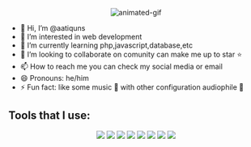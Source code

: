 
<p align="center">
  <img src="/img/study-room.gif" alt="animated-gif" />
</p>

- 👋 Hi, I’m @aatiquns
- 👀 I’m interested in web development
- 🌱 I’m currently learning php,javascript,database,etc
- 💞️ I’m looking to collaborate on comunity can make me up to star ⭐️
- 📫 How to reach me you can check my social media or email
- 😄 Pronouns: he/him
- ⚡ Fun fact: like some music 🎵 with other configuration audiophile 📼

## Tools that I use:
<p align="center" >
    <img src="/img/vscode.svg"  style="width:38px, height:38px"/>
    <img src="/img/html.svg" style="width:38px, height:38px" />
    <img src="/img/css.svg"  style="width:38px, height:38px"/>
    <img src="/img/boostrap.svg"  style="width:38px, height:38px"/>
    <img src="/img/mysql.svg"  style="width:38px, height:38px"/>
    <img src="/img/php.png"  style="width:38px, height:38px"/>
    <img src="/img/laravel.svg"  style="width:38px, height:38px"/>
    <img src="/img/git.svg"  style="width:38px, height:38px"/>
</p>
<!---
aatiquns/aatiquns is a ✨ special ✨ repository because its `README.md` (this file) appears on your GitHub profile.
You can click the Preview link to take a look at your changes.
--->
